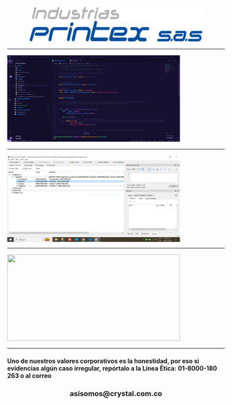 <p align="center">
  <a href="" rel="noopener">
 <img width=400px height=80px src="/images/Logo Printex [Convertido].png" alt="Project logo"></a>
</p>
<hr>
<img width=400px height=200px src="/images/Captura.PNG" alt="Project logo"></a>
<hr>
<div style="display: flex; justify-content: left; align-items: center;">
  <img width=400px height=200px src="/images/CapturaBasedeDatos.PNG" alt="Descripción de la imagen">
</div>
<hr>
 <img width=400px height=200px src="" alt="">
<hr>
<h4>Uno de nuestros valores corporativos es la honestidad, por eso si evidencias algún caso irregular, repórtalo a la Línea Ética: 01-8000-180 263 o al correo</h4><h3 align="center">asisomos@crystal.com.co</h3>
</a>

